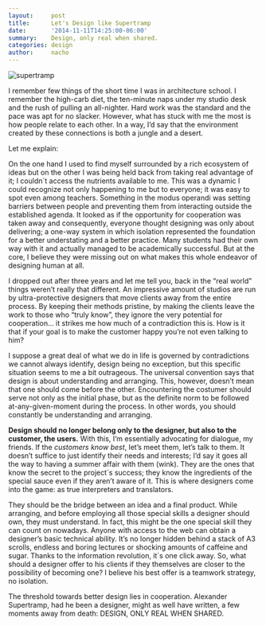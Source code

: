 ```yaml
---
layout:     post
title:      Let's Design like Supertramp
date:       '2014-11-11T14:25:00-06:00'
summary:    Design, only real when shared.
categories: design
author:     nacho
---
```


![supertramp](https://31.media.tumblr.com/17884e673faa75d6cd5c56911bd7f7f0/tumblr_inline_nf0111xUwU1sa3u4l.jpg)

I remember few things of the short time I was in architecture school. I remember the high-carb diet, the ten-minute naps under my studio desk and the rush of pulling an all-nighter. Hard work was the standard and the pace was apt for no slacker. However, what has stuck with me the most is how people relate to each other. In a way, I’d say that the environment created by these connections is both a jungle and a desert.

Let me explain:

On the one hand I used to find myself surrounded by a rich ecosystem of ideas but on the other I was being held back from taking real advantage of it; I couldn´t access the nutrients available to me. This was a dynamic I could recognize not only happening to me but to everyone; it was easy to spot even among teachers. Something in the modus operandi was setting barriers between people and preventing them from interacting outside the established agenda. It looked as if the opportunity for cooperation was taken away and consequently, everyone thought designing was only about delivering; a one-way system in which isolation represented the foundation for a better understating and a better practice. Many students had their own way with it and actually managed to be academically successful. But at the core, I believe they were missing out on what makes this whole endeavor of designing human at all.

I dropped out after three years and let me tell you, back in the “real world” things weren’t really that different. An impressive amount of studios are run by ultra-protective designers that move clients away from the entire process. By keeping their methods pristine, by making the clients leave the work to those who “truly know”, they ignore the very potential for cooperation… it strikes me how much of a contradiction this is. How is it that if your goal is to make the customer happy you’re not even talking to him?

I suppose a great deal of what we do in life is governed by contradictions we cannot always identify, design being no exception, but this specific situation seems to me a bit outrageous. The universal convention says that design is about understanding and arranging. This, however, doesn’t mean that one should come before the other. Encountering the costumer should serve not only as the initial phase, but as the definite norm to be followed at-any-given-moment during the process. In other words, you should constantly be understanding and arranging.

**Design should no longer belong only to the designer, but also to the customer, the users.** With this, I’m essentially advocating for dialogue, my friends. If the *customers know best*, let’s meet them, let’s talk to them. It doesn’t suffice to just identify their needs and interests; I’d say it goes all the way to having a summer affair with them (wink). They are the ones that know the secret to the project´s success; they know the ingredients of the special sauce even if they aren’t aware of it. This is where designers come into the game: as true interpreters and translators.

They should be the bridge between an idea and a final product. While arranging, and before employing all those special skills a designer should own, they must understand. In fact, this might be the one special skill they can count on nowadays. Anyone with access to the web can obtain a designer’s basic technical ability. It’s no longer hidden behind a stack of A3 scrolls, endless and boring lectures or shocking amounts of caffeine and sugar. Thanks to the information revolution, it´s one click away. So, what should a designer offer to his clients if they themselves are closer to the possibility of becoming one? I believe his best offer is a teamwork strategy, no isolation.

The threshold towards better design lies in cooperation. Alexander Supertramp, had he been a designer, might as well have written, a few moments away from death: DESIGN, ONLY REAL WHEN SHARED.
